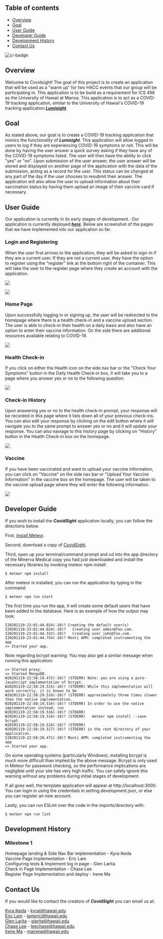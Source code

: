 ## Table of contents

* [Overview](#overview)
* [Goal](#goal)
* [User Guide](#user-guide)
* [Developer Guide](#developer-guide)
* [Development History](#development-history)
* [Contact Us](#contact-us)

![ci-badge](https://github.com/Covid-Sight/covid-sight/workflows/ci-covidsight/badge.svg)

## Overview
Welcome to Covidsight! The goal of this project is to create an application that will be used as a "warm up" for two HACC events that our group will be participating in. This application is to be build as a requirement for ICS 496 as the University of Hawaii at Manoa. This application is to act as a COVID-19 tracking application, similar to the University of Hawaii's COVID-19 tracking application _**[Lumisight](https://www.hawaii.edu/its/covid-19-resources/about-lumisight-uh/)**_.

## Goal
As stated above, our goal is to create a COVID-19 tracking application that mimics the functionality of _**Lumisight**_. This application will allow logged in users to log if they are experiencing COVID-19 symptoms or not. This will be done by having the user answer a quick survey asking if they have any of the COVID-19 symptoms listed. The user will then have the ability to click "yes" or "no". Upon submission of the user answer, the user answer will be stored and displayed on another page of the application with the data of the submission, acting as a record for the user. This status can be changed at any part of the day if the user chooses to resubmit their answer. The application will also allow the user to upload information about their vaccination status by having them upload an image of their vaccine card if necessary.

## User Guide
Our application is currently in its early stages of development.. Our application is currently deployed _**[here](https://covid-sight.meteorapp.com/)**_.
Below are screenshot of the pages that we have implemented into our application so far.  

### Login and Registering
When the user first arrives to the application, they will be asked to sign-in if they are a current user. If they are not a current user, they have the option to register using the "register" link at the bottom right of the container. This will take the user to the register page where they create an account with the application. 

![](images/login.png)

![](images/register.png)

### Home Page
Upon successfully logging in or signing up, the user will be redirected to the homepage where there is a health check-in and a vaccine upload section. The user is able to check-in their health on a daily basis and also have an option to enter their vaccine information. On the side there are additional resources available relating to COVID-19.

![](images/home.png)

### Health Check-in 
If you click on either the Health icon on the side nav bar or the "Check Your Symptoms" button in the Daily Health Check-in box, it will take you to a page where you answer yes or no to the following question. 

![](images/checkin.png)

### Check-in History
Upon answering yes or no to the health check-in prompt, your response will be recorded in this page where it lists down all of your previous check-ins. You can also edit your response by clicking on the edit button where it will navigate you to the same prompt to answer yes or no and it will update your response. You can also naviage to this history page by clicking on "History" button in the Health Check-in box on the homepage.

![](images/history.png)

### Vaccine
If you have been vaccinated and want to upload your vaccine information, you can click on "Vaccine" on the side nav bar or "Upload Your Vaccine Information" in the vaccine box on the homepage. The user will be taken to the vaccine upload page where they will enter the following information.

![](images/vaccine.png)

## Developer Guide
If you wish to install the _**CovidSight**_ application locally, you can follow the directions below. 

First, [install Meteor](https://www.meteor.com/install).

Second, download a copy of [CovidSight](https://github.com/Covid-Sight/covid-sight).

Third, open up your terminal/command prompt and cd into the app directory of the Minerva Medical copy you had just downloaded
and install the necessary libraries by invoking meteor npm install:

```
$ meteor npm install
```

After meteor is installed, you can run the application by typing in the command:

```
$ meteor npm run start
```


The first time you run the app, it will create some default users that have been added to the database. Here is an
example of how the output may look:

```
I20201119-23:01:44.024(-10)? Creating the default user(s)
I20201119-23:01:44.024(-10)?   Creating user admin@foo.com.
I20201119-23:01:44.332(-10)?   Creating user john@foo.com.
I20201119-23:01:44.754(-10)? Monti APM: completed instrumenting the app
=> Started your app.
```

Note regarding bcrypt warning: You may also get a similar message when running this application:

```
=> Started proxy.                             
=> Started MongoDB.                           
W20201119-22:58:19.472(-10)? (STDERR) Note: you are using a pure-JavaScript implementation of bcrypt.
W20201119-22:58:19.515(-10)? (STDERR) While this implementation will work correctly, it is known to be
W20201119-22:58:19.516(-10)? (STDERR) approximately three times slower than the native implementation.
W20201119-22:58:19.516(-10)? (STDERR) In order to use the native implementation instead, run
W20201119-22:58:19.516(-10)? (STDERR) 
W20201119-22:58:19.516(-10)? (STDERR)   meteor npm install --save bcrypt
W20201119-22:58:19.516(-10)? (STDERR) 
W20201119-22:58:19.517(-10)? (STDERR) in the root directory of your application.
I20201119-22:58:20.471(-10)? Monti APM: completed instrumenting the app
=> Started your app.
```

On some operating systems (particularly Windows), installing bcrypt is much more difficult than implied by the above
message. Bcrypt is only used in Meteor for password checking, so the performance implications are negligible until your
site has very high traffic. You can safely ignore this warning without any problems during initial stages of
development.

If all goes well, the template application will appear at http://localhost:3000. You can login in using the credentials
in setting.development.json, or else you can register an new account.

Lastly, you can run ESLint over the code in the imports/directory with:

```
$ meteor npm run lint
```


## Development History
### Milestone 1 
Homepage landing & Side Nav Bar implementation - Kyra Ikeda <br />
Vaccine Page Implementation - Eric Lam <br />
Configuring tests & Implement log in page - Glen Larita <br />
Check in Page Implementation - Chase Lee <br />
Register Page Implementation and deploy - Irene Ma

## Contact Us
If you would like to contact the creators of _**CovidSight**_ you can email us at:

[Kyra Ikeda](https://kyraikeda.github.io/) - kyrai@hawaii.edu\
[Eric Lam](https://airyclam.github.io/) - lameric@hawaii.edu\
[Glen Larita](https://glarita.github.io/) - glarita@hawaii.edu\
[Chase Lee](https://chase-lee-ui.github.io/) - leechase@hawaii.edu\
[Irene Ma](https://irene-ma.github.io/) - mairene@hawaii.edu


